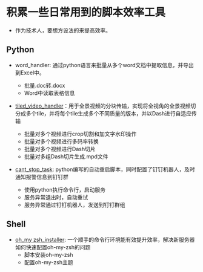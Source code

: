 # 积累一些日常用到的脚本效率工具

- 作为技术人，要想方设法的来提高效率。

## Python
- word_handler: 通过python语言来批量从多个word文档中提取信息，并导出到Excel中。
    - 批量.doc转.docx
    - Word中读取表格信息
- [tiled_video_handler](./Python/tiled_video_handler/README.md)：用于全景视频的分块传输，实现将全视角的全景视频切分成多个tile，并将每个tile生成多个不同质量的版本，并以Dash进行自适应传输
    - 批量对多个视频进行crop切割和加文字水印操作
    - 批量对多个视频进行多码率转换
    - 批量对多个视频进行Dash切片
    - 批量对多组Dash切片生成.mpd文件

- [cant_stop_task](./Python/cant_stop_task/README.md): python编写的自动重启脚本，同时配置了钉钉机器人，及时通知报警信息到钉钉群
    - 使用python执行命令行，启动服务
    - 服务异常退出时，自动重试
    - 服务异常通过钉钉机器人，发送到钉钉群组
    
## Shell
- [oh_my zsh_installer](./Shell/install-zsh/README.md): 一个顺手的命令行环境能有效提升效率，解决新服务器如何快速配置oh-my-zsh的问题
    - 脚本安装oh-my-zsh
    - 配置oh-my-zsh主题
